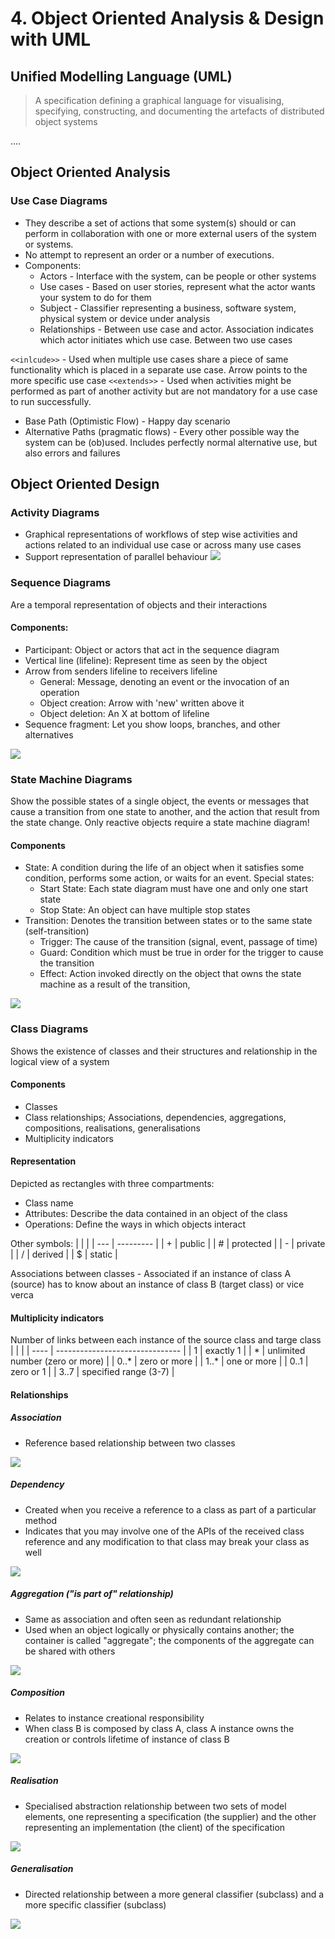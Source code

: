 # 4.  Object Oriented Analysis & Design with UML

## Unified Modelling Language (UML)
> A specification defining a graphical language for visualising, specifying, constructing, and documenting the artefacts of distributed object systems

....

## Object Oriented Analysis
### Use Case Diagrams
- They describe a set of actions that some system(s) should or can perform in collaboration with one or more external users of the system or systems.
- No attempt to represent an order or a number of executions.
- Components:
	- Actors - Interface with the system, can be people or other systems
	- Use cases - Based on user stories, represent what the actor wants your system to do for them
	- Subject - Classifier representing a business, software system, physical system or device under analysis
	- Relationships - Between use case and actor. Association indicates which actor initiates which use case. Between two use cases

`<<inlcude>>` - Used when multiple use cases share a piece of same functionality which is placed in a separate use case. Arrow  points to the more specific use case
`<<extends>>` - Used when activities might be performed as part of another activity but are not mandatory for a use case to run successfully. 

- Base Path (Optimistic Flow) - Happy day scenario
- Alternative Paths (pragmatic flows) - Every other possible way the system can be (ob)used. Includes perfectly normal alternative use, but also errors and failures 

## Object Oriented Design
### Activity Diagrams
- Graphical representations of workflows of step wise activities and actions related to an individual use case or across many use cases
- Support representation of parallel behaviour
![](../_resources/20221017171225.png)
### Sequence Diagrams
Are a temporal representation of objects and their interactions
#### Components:
- Participant: Object or actors that act in the sequence diagram
- Vertical line (lifeline): Represent time as seen by the object
- Arrow from senders lifeline to receivers lifeline
	- General: Message, denoting an event or the invocation of an operation
	- Object creation: Arrow with 'new' written above it
	- Object deletion: An X at bottom of lifeline
- Sequence fragment: Let you show loops, branches, and other alternatives


![](../_resources/20221017171401.png)
### State Machine Diagrams
Show the possible states of a single object, the events or messages that cause a transition from one state to another, and the action that result from the state change. Only reactive objects require a state machine diagram!
#### Components
- State: A condition during the life of an object when it satisfies some condition, performs some action, or waits for an event. Special states:
	- Start State: Each state diagram must have one and only one start state
	- Stop State: An object can have multiple stop states
- Transition: Denotes the transition between states or to the same state (self-transition)
	- Trigger: The cause of the transition (signal, event, passage of time)
	- Guard: Condition which must be true in order for the trigger to cause the transition
	- Effect: Action invoked directly on the object that owns the state machine as a result of the transition,

![](../_resources/20221017171431.png)

### Class Diagrams
Shows the existence of classes and their structures and relationship in the logical view of a system
#### Components
- Classes
- Class relationships; Associations, dependencies, aggregations, compositions, realisations, generalisations
- Multiplicity indicators

#### Representation
Depicted as rectangles with three compartments:
- Class name
- Attributes: Describe the data contained in an object of the class
- Operations: Define the ways in which objects interact

Other symbols:
|     |           |
| --- | --------- |
| +   | public    |
| #   | protected |
| -   | private   |
| /   | derived   |
| $   | static          |

Associations between classes - Associated if an instance of class A (source) has to know about an instance of class B (target class) or vice verca

#### Multiplicity indicators
Number of links between each instance of the source class and targe class
|      |                                 |
| ---- | ------------------------------- |
| 1    | exactly 1                       |
| *    | unlimited number (zero or more) |
| 0..* | zero or more                    |
| 1..* | one or more                     |
| 0..1 | zero or 1                       |
| 3..7 | specified range (3-7)                                |

#### Relationships
##### Association
- Reference based relationship between two classes

![](../_resources/20221017174533.png)
##### Dependency
- Created when you receive a reference to a class as part of a particular method
- Indicates that you may involve one of the APIs of the received class reference and any modification to that class may break your class as well

![](../_resources/20221017174550.png)
##### Aggregation ("is part of" relationship)
- Same as association and often seen as redundant relationship
- Used when an object logically or physically contains another; the container is called "aggregate"; the components of the aggregate can be shared with others

![](../_resources/20221017174611.png)
##### Composition
- Relates to instance creational responsibility
- When class B is composed by class A, class A instance owns the creation or controls lifetime of instance of class B

![](../_resources/20221017174630.png)
##### Realisation
- Specialised abstraction relationship between two sets of model elements, one representing a specification (the supplier) and the other representing an implementation (the client) of the specification

![](../_resources/20221017174837.png)
##### Generalisation 
- Directed relationship between a more general classifier (subclass) and a more specific classifier (subclass)

![](../_resources/20221017174852.png)